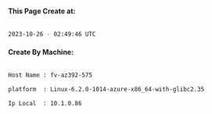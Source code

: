 
   
#### This Page Create at:

```bash

2023-10-26 - 02:49:46 UTC

```

#### Create By Machine:

```bash

Host Name : fv-az392-575

platform  : Linux-6.2.0-1014-azure-x86_64-with-glibc2.35

Ip Local  : 10.1.0.86

```

